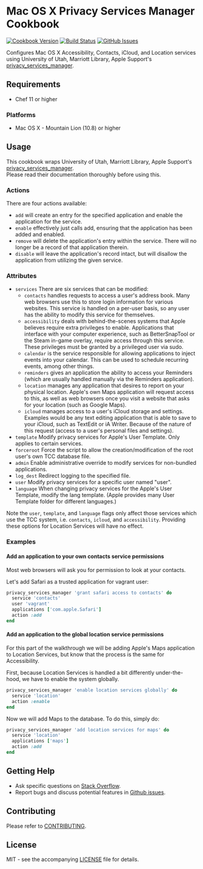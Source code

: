 # Mac OS X Privacy Services Manager Cookbook

[![Cookbook Version](http://img.shields.io/cookbook/v/privacy_services_manager.svg?style=flat-square)][cookbook]
[![Build Status](http://img.shields.io/travis/dhoer/chef-privacy_services_manager.svg?style=flat-square)][travis]
[![GitHub Issues](http://img.shields.io/github/issues/dhoer/chef-privacy_services_manager.svg?style=flat-square)][github]

[cookbook]: https://supermarket.chef.io/cookbooks/privacy_services_manager
[travis]: https://travis-ci.org/dhoer/chef-privacy_services_manager
[github]: https://github.com/dhoer/chef-privacy_services_manager/issues


Configures Mac OS X Accessibility, Contacts, iCloud, and Location services using 
University of Utah, Marriott Library, Apple Support's 
[privacy_services_manager](https://github.com/univ-of-utah-marriott-library-apple/privacy_services_manager).

## Requirements

- Chef 11 or higher

### Platforms

- Mac OS X - Mountain Lion (10.8) or higher

## Usage

This cookbook wraps University of Utah, Marriott Library, Apple Support's 
[privacy_services_manager](https://github.com/univ-of-utah-marriott-library-apple/privacy_services_manager).  
Please read their documentation thoroughly before using this.

### Actions

There are four actions available:

- `add` will create an entry for the specified application and enable the application for the service.
- `enable` effectively just calls add, ensuring that the application has been added and enabled.
- `remove` will delete the application's entry within the service. There will no longer be a record of that application therein.
- `disable` will leave the application's record intact, but will disallow the application from utilizing the given service.

### Attributes

- `services` There are six services that can be modified:
  - `contacts` handles requests to access a user's address book. Many web browsers use this to store login information 
for various websites. This service is handled on a per-user basis, so any user has the ability to modify this service 
for themselves.
  - `accessibility` deals with behind-the-scenes systems that Apple believes require extra privileges to enable. 
Applications that interface with your computer experience, such as BetterSnapTool or the Steam in-game overlay, 
require access through this service. These privileges must be granted by a privileged user via sudo.
  - `calendar` is the service responsible for allowing applications to inject events into your calendar. This can be 
used to schedule recurring events, among other things.
  - `reminders` gives an application the ability to access your Reminders (which are usually handled manually via the 
Reminders application).
  - `location` manages any application that desires to report on your physical location. Apple's own Maps application 
will request access to this, as well as web browsers once you visit a website that asks for your location (such as 
Google Maps). 
  - `icloud` manages access to a user's iCloud storage and settings. Examples would be any text editing application 
that is able to save to your iCloud, such as TextEdit or iA Writer. Because of the nature of this request (access to 
a user's personal files and settings).
- `template`	Modify privacy services for Apple's User Template. Only applies to certain services.
- `forceroot`	Force the script to allow the creation/modification of the root user's own TCC database file.
- `admin`	Enable administrative override to modify services for non-bundled applications. 
- `log_dest` Redirect logging to the specified file.
- `user` Modify privacy services for a specific user named "user". 
- `language` 	When changing privacy services for the Apple's User Template, modify the lang template. 
(Apple provides many User Template folder for different languages.)

Note the `user`, `template`, and `language` flags only affect those services which use the TCC system, i.e. `contacts`, 
`icloud`, and `accessibility`. Providing these options for Location Services will have no effect.

### Examples

#### Add an application to your own contacts service permissions

Most web browsers will ask you for permission to look at your contacts. 

Let's add Safari as a trusted application for vagrant user:

```ruby
privacy_services_manager 'grant safari access to contacts' do
  service 'contacts'
  user 'vagrant'
  applications ['com.apple.Safari']
  action :add
end
```

#### Add an application to the global location service permissions

For this part of the walkthrough we will be adding Apple's Maps application to 
Location Services, but know that the process is the same for Accessibility.

First, because Location Services is handled a bit differently under-the-hood, we have to enable the system globally. 

```ruby
privacy_services_manager 'enable location services globally' do
  service 'location'
  action :enable
end
```

Now we will add Maps to the database. To do this, simply do:

```ruby
privacy_services_manager 'add location services for maps' do
  service 'location'
  applications ['maps']
  action :add
end
```

## Getting Help

- Ask specific questions on [Stack Overflow](http://stackoverflow.com/questions/tagged/chef-privacy_services_manager).
- Report bugs and discuss potential features in
[Github issues](https://github.com/dhoer/chef-privacy_services_manager/issues).

## Contributing

Please refer to [CONTRIBUTING](https://github.com/dhoer/chef-privacy_services_manager/blob/master/CONTRIBUTING.md).

## License

MIT - see the accompanying [LICENSE](https://github.com/dhoer/chef-privacy_services_manager/blob/master/LICENSE.md) 
file for details.
